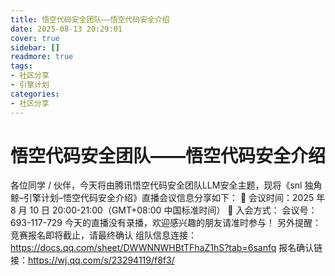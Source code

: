 ```yaml
---
title: 悟空代码安全团队——悟空代码安全介绍
date: 2025-08-13 20:29:01
cover: true
sidebar: []
readmore: true
tags: 
- 社区分享
- 引擎计划
categories:
- 社区分享
---
```




# 悟空代码安全团队——悟空代码安全介绍

各位同学 / 伙伴，今天将由腾讯悟空代码安全团队LLM安全主题，现将《snl 独角鲸–引擎计划–悟空代码安全介绍》直播会议信息分享如下：
📅 会议时间：2025 年 8 月 10 日 20:00-21:00（GMT+08:00 中国标准时间）
🔗 入会方式：
会议号：693-117-729
今天的直播没有录播，欢迎感兴趣的朋友请准时参与！
另外提醒：竞赛报名即将截止，请最终确认
组队信息连接：https://docs.qq.com/sheet/DWWNNWHBtTFhaZ1hS?tab=6sanfq
报名确认链接：https://wj.qq.com/s/23294119/f8f3/
